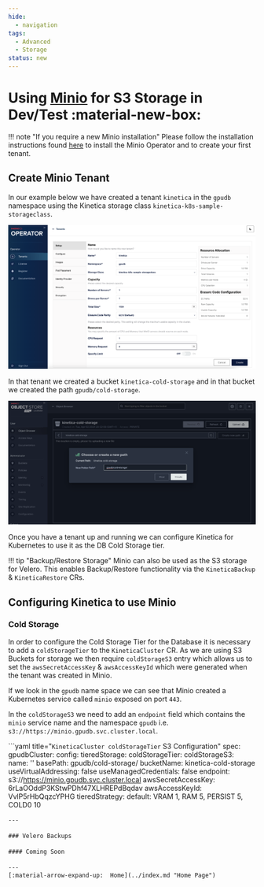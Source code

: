 ```yaml
---
hide:
  - navigation
tags:
  - Advanced
  - Storage
status: new
---
```

# Using [Minio](https://min.io/) for S3 Storage in Dev/Test :material-new-box:

!!! note "If you require a new Minio installation"
    Please follow the installation instructions found 
    [here](https://min.io/docs/minio/kubernetes/upstream/operations/installation.html) 
    to install the Minio Operator and to create your first tenant.

## Create Minio Tenant

In our example below we have created a tenant `kinetica` in the `gpudb` namespace using 
the Kinetica storage class `kinetica-k8s-sample-storageclass`.

![create_tenant.png](..%2Fimages%2Fminio%2Fcreate_tenant.png)

In that tenant we created a bucket `kinetica-cold-storage` and in that bucket we
created the path `gpudb/cold-storage`.

![create_path_in_bucket.png](..%2Fimages%2Fminio%2Fcreate_path_in_bucket.png)

Once you have a tenant up and running we can configure Kinetica for Kubernetes to use 
it as the DB Cold Storage tier.

!!! tip "Backup/Restore Storage"
    Minio can also be used as the S3 storage for Velero. This enables Backup/Restore
    functionality via the `KineticaBackup` & `KineticaRestore` CRs.

## Configuring Kinetica to use Minio

### Cold Storage

In order to configure the Cold Storage Tier for the Database it is necessary to add a 
`coldStorageTier` to the `KineticaCluster` CR. As we are using S3 Buckets for storage
we then require `coldStorageS3` entry which allows us to set the `awsSecretAccessKey` &
`awsAccessKeyId` which were generated when the tenant was created in Minio. 

If we look in the `gpudb` name space we can see that Minio created a 
Kubernetes service called `minio` exposed on port `443`.   

In the `coldStorageS3` we need to add an `endpoint` field which contains the `minio`
service name and the namespace `gpudb` i.e. `s3://https://minio.gpudb.svc.cluster.local`.

```yaml title="`KineticaCluster coldStorageTier` S3 Configuration"
spec:
  gpudbCluster:
    config:
      tieredStorage:
        coldStorageTier:
          coldStorageS3:
            name: ''
            basePath: gpudb/cold-storage/
            bucketName: kinetica-cold-storage
            useVirtualAddressing: false
            useManagedCredentials: false
            endpoint: s3://https://minio.gpudb.svc.cluster.local
            awsSecretAccessKey: 6rLaOOddP3KStwPDhf47XLHREPdBqdav
            awsAccessKeyId: VvlP5rHbQqzcYPHG
      tieredStrategy:
        default: VRAM 1, RAM 5, PERSIST 5, COLD0 10
```
---

### Velero Backups

#### Coming Soon

---
[:material-arrow-expand-up:  Home](../index.md "Home Page")
